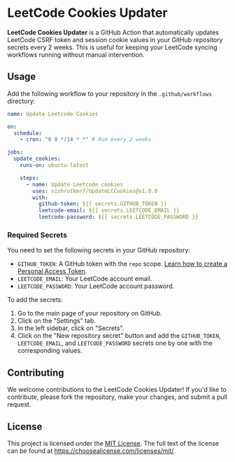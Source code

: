 # LeetCode Cookies Updater

<!-- ![GitHub Workflow Status](https://img.shields.io/github/workflow/status/vishrutkmr7/UpdateLCCookies/Update%20Leetcode%20Cookies)
![GitHub release (latest by date)](https://img.shields.io/github/v/release/vishrutkmr7/UpdateLCCookies)
![GitHub](https://img.shields.io/github/license/vishrutkmr7/UpdateLCCookies) -->

**LeetCode Cookies Updater** is a GitHub Action that automatically updates LeetCode CSRF token and session cookie values in your GitHub repository secrets every 2 weeks. This is useful for keeping your LeetCode syncing workflows running without manual intervention.

## Usage

Add the following workflow to your repository in the `.github/workflows` directory:

```yaml
name: Update Leetcode Cookies

on:
  schedule:
    - cron: "0 0 */14 * *" # Run every 2 weeks

jobs:
  update_cookies:
    runs-on: ubuntu-latest

    steps:
      - name: Update Leetcode cookies
        uses: vishrutkmr7/UpdateLCCookies@v1.0.0
        with:
          github-token: ${{ secrets.GITHUB_TOKEN }}
          leetcode-email: ${{ secrets.LEETCODE_EMAIL }}
          leetcode-password: ${{ secrets.LEETCODE_PASSWORD }}
```

### Required Secrets

You need to set the following secrets in your GitHub repository:

- `GITHUB_TOKEN`: A GitHub token with the `repo` scope. [Learn how to create a Personal Access Token](https://docs.github.com/en/authentication/keeping-your-account-and-data-secure/creating-a-personal-access-token).
- `LEETCODE_EMAIL`: Your LeetCode account email.
- `LEETCODE_PASSWORD`: Your LeetCode account password.

To add the secrets:

1. Go to the main page of your repository on GitHub.
2. Click on the "Settings" tab.
3. In the left sidebar, click on "Secrets".
4. Click on the "New repository secret" button and add the `GITHUB_TOKEN`, `LEETCODE_EMAIL`, and `LEETCODE_PASSWORD` secrets one by one with the corresponding values.

## Contributing

We welcome contributions to the LeetCode Cookies Updater! If you'd like to contribute, please fork the repository, make your changes, and submit a pull request.

## License

This project is licensed under the [MIT License](LICENSE). The full text of the license can be found at <https://choosealicense.com/licenses/mit/>.
